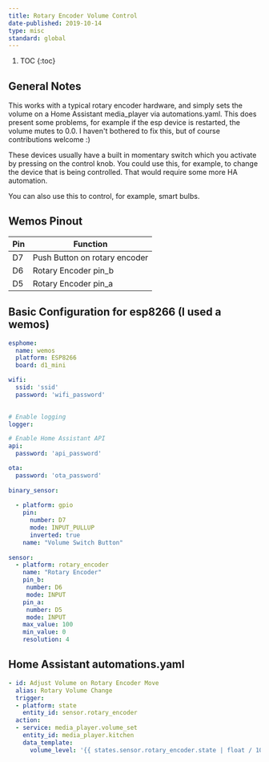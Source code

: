 ```yaml
---
title: Rotary Encoder Volume Control
date-published: 2019-10-14
type: misc
standard: global
---
```

1. TOC
{:toc}

## General Notes

This works with a typical rotary encoder hardware, and simply sets the volume on a Home Assistant media_player via automations.yaml. This does present some problems, for example if the esp device is restarted, the volume mutes to 0.0. I haven't bothered to fix this, but of course contributions welcome :)

These devices usually have a built in momentary switch which you activate by pressing on the control knob. You could use this, for example, to change the device that is being controlled. That would require some more HA automation.

You can also use this to control, for example, smart bulbs.

## Wemos Pinout
| Pin     | Function                           |
|---------|------------------------------------|
| D7      | Push Button on rotary encoder      |
| D6      | Rotary Encoder pin_b               |
| D5      | Rotary Encoder pin_a               |

## Basic Configuration for esp8266 (I used a wemos)
```yaml
esphome:
  name: wemos
  platform: ESP8266
  board: d1_mini

wifi:
  ssid: 'ssid'
  password: 'wifi_password'
  

# Enable logging
logger:

# Enable Home Assistant API
api:
  password: 'api_password'

ota:
  password: 'ota_password'
  
binary_sensor:
  
  - platform: gpio
    pin:
      number: D7
      mode: INPUT_PULLUP
      inverted: true
    name: "Volume Switch Button"
    
sensor:   
  - platform: rotary_encoder
    name: "Rotary Encoder"
    pin_b: 
     number: D6
     mode: INPUT
    pin_a: 
     number: D5
     mode: INPUT
    max_value: 100
    min_value: 0
    resolution: 4
```
    
## Home Assistant automations.yaml
```yaml
- id: Adjust Volume on Rotary Encoder Move
  alias: Rotary Volume Change
  trigger:
  - platform: state
    entity_id: sensor.rotary_encoder
  action:
  - service: media_player.volume_set
    entity_id: media_player.kitchen
    data_template:
      volume_level: '{{ states.sensor.rotary_encoder.state | float / 100 }}'
```
    
    

  

  

